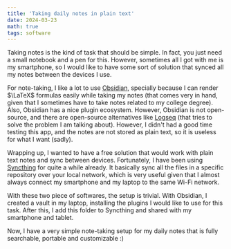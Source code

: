 ```yaml
---
title: 'Taking daily notes in plain text'
date: 2024-03-23
math: true
tags: software
---
```


Taking notes is the kind of task that should be simple. In fact, you just need a small notebook and a pen for this. However, sometimes all I got with me is my smartphone, so I would like to have some sort of solution that synced all my notes between the devices I use.

For note-taking, I like a lot to use [Obsidian](obsidian.md), specially because I can render $\LaTeX$ formulas easily while taking my notes (that comes very in hand, given that I sometimes have to take notes related to my college degree). Also, Obsidian has a nice plugin ecosystem. However, Obsidian is not open-source, and there are open-source alternatives like [Logseq](logseq.com) (that tries to solve the problem I am talking about). However, I didn't had a good time testing this app, and the notes are not stored as plain text, so it is useless for what I want (sadly).

Wrapping up, I wanted to have a free solution that would work with plain text notes and sync between devices. Fortunately, I have been using [Syncthing](https://syncthing.net/) for quite a while already. It basically sync all the files in a specific repository over your local network, which is very useful given that I almost always connect my smartphone and my laptop to the same Wi-Fi network.

With these two piece of softwares, the setup is trivial. With Obsidian, I created a vault in my laptop, installing the plugins I would like to use for this task. After this, I add this folder to Syncthing and shared with my smartphone and tablet.

Now, I have a very simple note-taking setup for my daily notes that is fully searchable, portable and customizable :)
